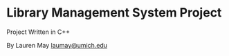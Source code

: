 Library Management System Project 
=================================
Project Written in C++ 

By Lauren May <laumay@umich.edu>
